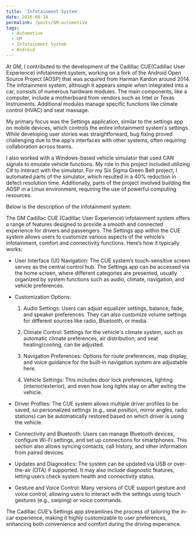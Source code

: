 ```yaml
---
title: 'Infotainment System'
date: 2016-08-14
permalink: /posts/GM-automotive
tags:
  - Automotive
  - GM
  - Infotainment System
  - Android
---
```

At GM, I contributed to the development of the Cadillac CUE(Cadillac User Experience) infotainment system, working on a fork of the Android Open Source Project (AOSP) that was acquired from Harman Kardon around 2014. The infotainment system, although it appears simple when integrated into a car, consists of numerous hardware modules. The main components, like a computer, include a motherboard from vendors such as Intel or Texas Instruments. Additional modules manage specific functions like climate control (HVAC) and seat massage.

My primary focus was the Settings application, similar to the settings app on mobile devices, which controls the entire infotainment system's settings. While developing user stories was straightforward, bug fixing proved challenging due to the app's interfaces with other systems, often requiring collaboration across teams.

I also worked with a Windows-based vehicle simulator that used CAN signals to emulate vehicle functions. My role in this project included utilizing C# to interact with the simulator. For my Six Sigma Green Belt project, I automated parts of the simulator, which resulted in a 40% reduction in defect resolution time. Additionally, parts of the project involved building the AOSP in a Linux environment, requiring the use of powerful computing resources.

Below is the description of the infotainment system: 

The GM Cadillac CUE (Cadillac User Experience) infotainment system offers a range of features designed to provide a smooth and connected experience for drivers and passengers. The Settings app within the CUE system allows users to customize various aspects of the vehicle’s infotainment, comfort and connectivity functions. Here’s how it typically works:

  * User Interface (UI) Navigation: The CUE system’s touch-sensitive screen serves as the central control hub. The Settings app can be accessed via the home screen, where different categories are presented, usually organized by system functions such as audio, climate, navigation, and vehicle preferences.

  * Customization Options:
      1.  Audio Settings: Users can adjust equalizer settings, balance, fade, and speaker preferences. They can also customize volume settings for different sources like radio, Bluetooth, or media.

      2. Climate Control: Settings for the vehicle's climate system, such as automatic climate preferences, air distribution, and seat heating/cooling, can be adjusted.

      3. Navigation Preferences: Options for route preferences, map display, and voice guidance for the built-in navigation system are adjustable here.

      4. Vehicle Settings: This includes door lock preferences, lighting (interior/exterior), and even how long lights stay on after exiting the vehicle.

  * Driver Profiles: The CUE system allows multiple driver profiles to be saved, so personalized settings (e.g., seat position, mirror angles, radio stations) can be automatically restored based on which driver is using the vehicle.

  * Connectivity and Bluetooth: Users can manage Bluetooth devices, configure Wi-Fi settings, and set up connections for smartphones. This section also allows syncing contacts, call history, and other information from paired devices.

  * Updates and Diagnostics: The system can be updated via USB or over-the-air (OTA) if supported. It may also include diagnostic features, letting users check system health and connectivity status.

  * Gesture and Voice Control: Many versions of CUE support gesture and voice control, allowing users to interact with the settings using touch gestures (e.g., swiping) or voice commands.

The Cadillac CUE’s Settings app streamlines the process of tailoring the in-car experience, making it highly customizable to user preferences, enhancing both convenience and comfort during the driving experience.